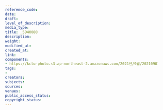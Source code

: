 ```yaml
---
reference_code: 
date: 
draft: 
level_of_description: 
media_type: 
title: _5D40080
description: 
weight: 
modified_at: 
created_at: 
link: 
components:
- https://kctu-photo.s3.ap-northeast-2.amazonaws.com/2021년/9월/20210901_진보당+김재연+상임대표,+공동대표단+민주노총+방문/_5D40080.jpg
tags:
- 
creators: 
subjects: 
sources: 
venues: 
public_access_status: 
copyright_status: 
---
```

